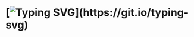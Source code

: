 [![Typing SVG](https://readme-typing-svg.herokuapp.com?width=422&height=79&lines=%F0%9F%91%8B+Hi%2C+I'm+Ronit!)](https://git.io/typing-svg)
 ============= 

<!--
**Ron-it/ron-it** is a ✨ _special_ ✨ repository because its `README.md` (this file) appears on your GitHub profile.

Here are some ideas to get you started:

- 🔭 I’m currently working on ...
- 🌱 I’m currently learning ...
- 👯 I’m looking to collaborate on ...
- 🤔 I’m looking for help with ...
- 💬 Ask me about ...
- 📫 How to reach me: ...
- 😄 Pronouns: ...
- ⚡ Fun fact: ...
-->
